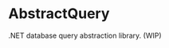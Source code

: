 AbstractQuery
=============================================================================

.NET database query abstraction library. (WIP)
